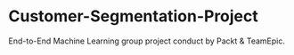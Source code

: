 # Customer-Segmentation-Project
End-to-End Machine Learning group project conduct by Packt &amp; TeamEpic.
